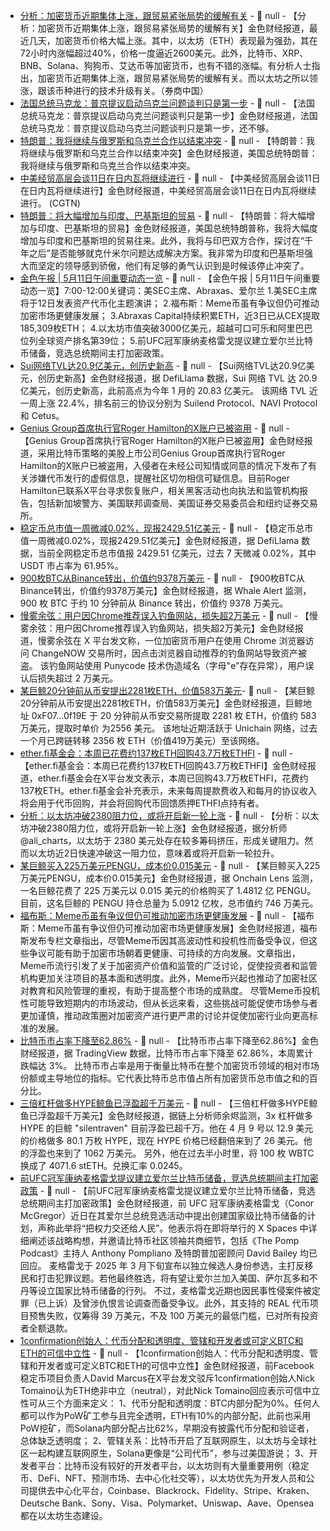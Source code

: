 - [分析：加密货币近期集体上涨，跟贸易紧张局势的缓解有关](https://flash.jin10.com/detail/20250511131240304800) - 📰 null - 【分析：加密货币近期集体上涨，跟贸易紧张局势的缓解有关】金色财经报道，最近几天，加密货币价格大幅上涨。其中，以太坊（ETH）表现最为强劲，其在72小时内涨幅超过40%，价格一度逼近2600美元。此外，比特币、XRP、BNB、Solana、狗狗币、艾达币等加密货币，也有不错的涨幅。有分析人士指出，加密货币近期集体上涨，跟贸易紧张局势的缓解有关。而以太坊之所以领涨，跟该币种进行的技术升级有关。（券商中国）
- [法国总统马克龙：普京提议启动乌克兰问题谈判只是第一步](https://flash.jin10.com/detail/20250511121940844800) - 📰 null - 【法国总统马克龙：普京提议启动乌克兰问题谈判只是第一步】金色财经报道，法国总统马克龙：普京提议启动乌克兰问题谈判只是第一步，还不够。
- [特朗普：我将继续与俄罗斯和乌克兰合作以结束冲突](https://flash.jin10.com/detail/20250511121854776800) - 📰 null - 【特朗普：我将继续与俄罗斯和乌克兰合作以结束冲突】金色财经报道，美国总统特朗普：我将继续与俄罗斯和乌克兰合作以结束冲突。
- [中美经贸高层会谈11日在日内瓦将继续进行](https://www.cls.cn/detail/2027644) - 📰 null - 【中美经贸高层会谈11日在日内瓦将继续进行】金色财经报道，中美经贸高层会谈11日在日内瓦将继续进行。 (CGTN)
- [特朗普：将大幅增加与印度、巴基斯坦的贸易](https://www.cls.cn/detail/2027643) - 📰 null - 【特朗普：将大幅增加与印度、巴基斯坦的贸易】金色财经报道，美国总统特朗普称，我将大幅度增加与印度和巴基斯坦的贸易往来。此外，我将与印巴双方合作，探讨在“千年之后”是否能够就克什米尔问题达成解决方案。我非常为印度和巴基斯坦强大而坚定的领导感到骄傲，他们有足够的勇气认识到是时候该停止冲突了。
- [金色午报 | 5月11日午间重要动态一览]() - 📰 null - 【金色午报 | 5月11日午间重要动态一览】7:00-12:00关键词：美SEC主席、Abraxas、爱尔兰 
1.美SEC主席将于12日发表资产代币化主题演讲； 
2.福布斯：Meme币虽有争议但仍可推动加密市场更健康发展； 
3.Abraxas Capital持续积累ETH，近3日已从CEX提取185,309枚ETH； 
4.以太坊市值突破3000亿美元，超越可口可乐和阿里巴巴位列全球资产排名第39位； 
5.前UFC冠军康纳麦格雷戈提议建立爱尔兰比特币储备，竞选总统期间主打加密政策。
- [Sui网络TVL达20.9亿美元，创历史新高](https://defillama.com/chain/sui) - 📰 null - 【Sui网络TVL达20.9亿美元，创历史新高】金色财经报道，据 DefiLlama 数据，Sui 网络 TVL 达 20.9 亿美元，创历史新高，此前高点为今年 1 月的 20.83 亿美元。 
该网络 TVL 近一周上涨 22.4%，排名前三的协议分别为 Suilend Protocol、NAVI Protocol 和 Cetus。
- [Genius Group首席执行官Roger Hamilton的X账户已被盗用](https://www.globenewswire.com/news-release/2025/05/11/3078693/0/en/Genius-Group-CEO-Roger-Hamilton-s-X-Account-Hacked.html) - 📰 null - 【Genius Group首席执行官Roger Hamilton的X账户已被盗用】金色财经报道，采用比特币策略的美股上市公司Genius Group首席执行官Roger Hamilton的X账户已被盗用，入侵者在未经公司知情或同意的情况下发布了有关涉嫌代币发行的虚假信息，提醒社区切勿相信可疑信息。目前Roger Hamilton已联系X平台寻求恢复账户，相关黑客活动也向执法和监管机构报告，包括新加坡警方、美国联邦调查局、美国证券交易委员会和纽约证券交易所。
- [稳定币总市值一周微减0.02%，现报2429.51亿美元](https://defillama.com/stablecoins) - 📰 null - 【稳定币总市值一周微减0.02%，现报2429.51亿美元】金色财经报道，据 DefiLlama 数据，当前全网稳定币总市值报 2429.51 亿美元，过去 7 天微减 0.02%，其中 USDT 市占率为 61.95%。
- [900枚BTC从Binance转出，价值约9378万美元](https://whale-alert.io/transaction/bitcoin/b770a9a6a656c1c38af838d9ff00dd2b0a2cc128438b1f9dada77fd487645e19) - 📰 null - 【900枚BTC从Binance转出，价值约9378万美元】金色财经报道，据 Whale Alert 监测，900 枚 BTC 于约 10 分钟前从 Binance 转出，价值约 9378 万美元。
- [慢雾余弦：用户因Chrome推荐误入钓鱼网站，损失超2万美元](https://x.com/evilcos/status/1921392510548533620?t=U7v76PvuBIlzgcJCN9AlbQ&s=05) - 📰 null - 【慢雾余弦：用户因Chrome推荐误入钓鱼网站，损失超2万美元】金色财经报道，慢雾余弦在 X 平台发文称，一位加密货币用户在使用 Chrome 浏览器访问 ChangeNOW 交易所时，因点击浏览器自动推荐的钓鱼网站导致资产被盗。 
该钓鱼网站使用 Punycode 技术伪造域名（字母"e"存在异常），用户误认后损失超过 2 万美元。
- [某巨鲸20分钟前从币安提出2281枚ETH，价值583万美元​](https://x.com/ai_9684xtpa/status/1921404020767199359) - 📰 null - 【某巨鲸20分钟前从币安提出2281枚ETH，价值583万美元​】金色财经报道，巨鲸地址 0xF07...0f19E 于 20 分钟前从币安交易所提取 2281 枚 ETH，价值约 583 万美元，提取时单价 为2556 美元。 
该地址近期活跃于 Unichain 网络，过去一个月已跨链转移 2356 枚 ETH（价值419万美元）至该网络。
- [ether.fi基金会：本周已花费约137枚ETH回购43.7万枚ETHFI](https://x.com/ether_fi_Fdn/status/1920949455324393933) - 📰 null - 【ether.fi基金会：本周已花费约137枚ETH回购43.7万枚ETHFI】金色财经报道，ether.fi基金会在X平台发文表示，本周已回购43.7万枚ETHFI，花费约137枚ETH。ether.fi基金会补充表示，未来每周提款费收入和每月的协议收入将会用于代币回购，并会将回购代币回馈质押ETHFI点持有者。
- [分析：以太坊冲破2380阻力位，或将开启新一轮上涨](https://x.com/ali_charts/status/1921375673018458517) - 📰 null - 【分析：以太坊冲破2380阻力位，或将开启新一轮上涨】金色财经报道，据分析师 @ali_charts，以太坊于 2380 美元处存在较多筹码挤压，形成关键阻力。然而以太坊近2日快速冲破这一阻力位，意味着或将开启新一轮拉升。
- [某巨鲸买入225万美元PENGU，成本价0.015美元](https://x.com/OnchainLens/status/1921389806543872372) - 📰 null - 【某巨鲸买入225万美元PENGU，成本价0.015美元】金色财经报道，据 Onchain Lens 监测，一名巨鲸花费了 225 万美元以 0.015 美元的价格购买了 1.4812 亿 PENGU。 
目前，这名巨鲸的 PENGU 持仓总量为 5.0912 亿枚，总市值约 746 万美元。
- [福布斯：Meme币虽有争议但仍可推动加密市场更健康发展](https://www.forbes.com/sites/digital-assets/2025/05/10/memecoin-controversy-will-help-the-crypto-market/) - 📰 null - 【福布斯：Meme币虽有争议但仍可推动加密市场更健康发展】金色财经报道，福布斯发布专栏文章指出，尽管Meme币因其高波动性和投机性而备受争议，但这些争议可能有助于加密市场朝着更健康、可持续的方向发展。文章指出，Meme币流行引发了关于加密资产价值和监管的广泛讨论，促使投资者和监管机构更加关注项目的基本面和透明度。此外，Meme币兴起也推动了加密社区对教育和风险管理的重视，有助于提高整个市场的成熟度。 
尽管Meme币投机性可能导致短期内的市场波动，但从长远来看，这些挑战可能促使市场参与者更加谨慎，推动政策圈对加密资产进行更严肃的讨论并促使加密行业向更高标准的发展。
- [比特币市占率下降至62.86%](https://cn.tradingview.com/chart/aKvjwh9V/?symbol=CRYPTOCAP%3ABTC.D) - 📰 null - 【比特币市占率下降至62.86%】金色财经报道，据 TradingView 数据，比特币市占率下降至 62.86%，本周累计跌幅达 3%。 
比特币市占率是用于衡量比特币在整个加密货币领域的相对市场份额或主导地位的指标。它代表比特币总市值占所有加密货币总市值之和的百分比。
- [三倍杠杆做多HYPE鲸鱼已浮盈超千万美元](https://x.com/EmberCN/status/1921364275689673183) - 📰 null - 【三倍杠杆做多HYPE鲸鱼已浮盈超千万美元】金色财经报道，据链上分析师余烬监测，3x 杠杆做多 HYPE 的巨鲸 "silentraven" 目前浮盈已超千万。他在 4 月 9 号以 12.9 美元的价格做多 80.1 万枚 HYPE，现在 HYPE 价格已经翻倍来到了 26 美元。他的浮盈也来到了 1062 万美元。 
另外，他在过去半小时里，将 100 枚 WBTC  换成了 4071.6 stETH。兑换汇率 0.0245。
- [前UFC冠军康纳麦格雷戈提议建立爱尔兰比特币储备，竞选总统期间主打加密政策](https://cointelegraph.com/news/ex-ufc-champ-conor-mcgregor-touts-irish-bitcoin-reserve) - 📰 null - 【前UFC冠军康纳麦格雷戈提议建立爱尔兰比特币储备，竞选总统期间主打加密政策】金色财经报道，前 UFC 冠军康纳麦格雷戈（Conor McGregor）近日在其爱尔兰总统竞选活动中提出创建国家级比特币储备的计划，声称此举将“把权力交还给人民”。他表示将在即将举行的 X Spaces 中详细阐述该战略构想，并邀请比特币社区领袖共商细节，包括《The Pomp Podcast》主持人 Anthony Pompliano 及特朗普加密顾问 David Bailey 均已回应。 
麦格雷戈于 2025 年 3 月下旬宣布以独立候选人身份参选，主打反移民和打击犯罪议题。若他最终胜选，将有望让爱尔兰加入美国、萨尔瓦多和不丹等设立国家比特币储备的行列。 
不过，麦格雷戈近期也因民事性侵案件被定罪（已上诉）及曾涉仇恨言论调查而备受争议。此外，其支持的 REAL 代币项目预售失败，仅筹得 39 万美元，不及 100 万美元的最低门槛，已对所有投资者全额退款。
- [1confirmation创始人：代币分配和透明度、管辖和开发者或可定义BTC和ETH的可信中立性](https://x.com/NTmoney/status/1921223235284431164) - 📰 null - 【1confirmation创始人：代币分配和透明度、管辖和开发者或可定义BTC和ETH的可信中立性】金色财经报道，前Facebook稳定币项目负责人David Marcus在X平台发文驳斥1confirmation创始人Nick Tomaino认为ETH绝非中立（neutral），对此Nick Tomaino回应表示可信中立性可从三个方面来定义： 
1、代币分配和透明度：BTC内部分配为0%。任何人都可以作为PoW矿工参与且完全透明，ETH有10%的内部分配，此前也采用PoW挖矿，而Solana内部分配占比62%，早期没有披露代币分配和验证者，总体缺乏透明度； 
2、管辖关系：比特币开启了互联网原生，以太坊与全球社区一起构建互联网原生，Solana更像是“公司代币”，参与过美国游说； 
3、开发者平台：比特币没有较好的开发者平台，以太坊则有大量重要用例（稳定币、DeFi、NFT、预测市场、去中心化社交等），以太坊优先为开发人员和公司提供去中心化平台，Coinbase、Blackrock、Fidelity、Stripe、Kraken、Deutsche Bank、Sony、Visa、Polymarket、Uniswap、Aave、Opensea都在以太坊生态建设。
